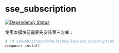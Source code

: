 sse_subscription
================

[![Dependency Status](https://www.versioneye.com/user/projects/55fd3528ddc3cf001a0002df/badge.svg?style=flat)](https://www.versioneye.com/user/projects/55fd3528ddc3cf001a0002df)

使用本模块前需要先安装第三方库：

```bash
# cd sseweb/sites/default/modules/sse_subscription
composer install
```

